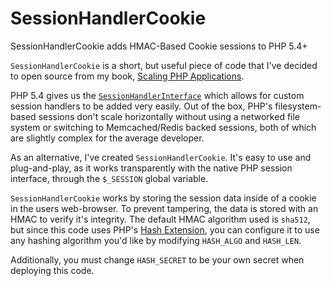 SessionHandlerCookie
====================

SessionHandlerCookie adds HMAC-Based Cookie sessions to PHP 5.4+

`SessionHandlerCookie` is a short, but useful piece of code that I've decided to open source from my book, [Scaling PHP Applications](http://scalingphpbook.com).

PHP 5.4 gives us the [`SessionHandlerInterface`](http://php.net/manual/en/class.sessionhandlerinterface.php) which allows for custom session handlers to be added very easily. Out of the box, PHP's filesystem-based sessions don't scale horizontally without using a networked file system or switching to Memcached/Redis backed sessions, both of which are slightly complex for the average developer.

As an alternative, I've created `SessionHandlerCookie`. It's easy to use and plug-and-play, as it works transparently with the native PHP session interface, through the `$_SESSION` global variable.

`SessionHandlerCookie` works by storing the session data inside of a cookie in the users web-browser. To prevent tampering, the data is stored with an HMAC to verify it's integrity. The default HMAC algorithm used is `sha512`, but since this code uses PHP's [Hash Extension](http://php.net/manual/en/book.hash.php), you can configure it to use any hashing algorithm you'd like by modifying `HASH_ALGO` and `HASH_LEN`.

Additionally, you must change `HASH_SECRET` to be your own secret when deploying this code.
